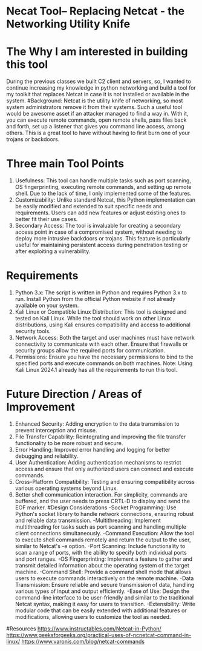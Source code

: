 # Necat Tool– Replacing Netcat - the Networking Utility Knife
# The Why I am interested in building this tool
   During the previous classes we built C2 client and servers, so, I wanted to continue increasing my knowledge in python networking and build a tool for my toolkit that replaces Netcat in 
   case it is not installed or available in the system.
#Background:
Netcat is the utility knife of networking, so most system administrators remove it from their systems. Such a useful tool would be awesome asset if an attacker managed to find a way in. With it, you can execute remote commands, open remote shells, pass files back and forth, set up a listener that gives you command line access, among others. This is a great tool to have without having to first burn one of your trojans or backdoors. 
# Three main Tool Points
   1.	Usefulness: This tool can handle multiple tasks such as port scanning, OS fingerprinting, executing remote commands, and setting up remote shell. Due to the lack of time, I only          implemented some of the features.
   2.	Customizability: Unlike standard Netcat, this Python implementation can be easily modified and extended to suit specific needs and requirements. Users can add new features or adjust      existing ones to better fit their use cases.
   3.	Secondary Access: The tool is invaluable for creating a secondary access point in case of a compromised system, without needing to deploy more intrusive backdoors or trojans. This         feature is particularly useful for maintaining persistent access during penetration testing or after exploiting a vulnerability.
# Requirements
   1.	Python 3.x: The script is written in Python and requires Python 3.x to run. Install Python from the official Python website if not already available on your system.
   2.	Kali Linux or Compatible Linux Distribution: This tool is designed and tested on Kali Linux. While the tool should work on other Linux distributions, using Kali ensures compatibility    and access to additional security tools.
   3.	Network Access: Both the target and user machines must have network connectivity to communicate with each other. Ensure that firewalls or security groups allow the required ports for    communication.
   4.	Permissions: Ensure you have the necessary permissions to bind to the specified ports and execute commands on both machines.
   Note: Using Kali Linux 2024.1 already has all the requirements to run this tool.
# Future Direction / Areas of Improvement
   1.	Enhanced Security: Adding encryption to the data transmission to prevent interception and misuse.
   2.	File Transfer Capability: Reintegrating and improving the file transfer functionality to be more robust and secure.
   3.	Error Handling: Improved error handling and logging for better debugging and reliability.
   4.	User Authentication: Adding authentication mechanisms to restrict access and ensure that only authorized users can connect and execute commands.
   5.	Cross-Platform Compatibility: Testing and ensuring compatibility across various operating systems beyond Linux.
   6.	Better shell communication interaction. For simplicity, commands are buffered, and the user needs to press CRTL-D to display and send the EOF marker.
#Design Considerations
-Socket Programming: Use Python's socket library to handle network connections, ensuring robust and reliable data transmission.
-Multithreading: Implement multithreading for tasks such as port scanning and handling multiple client connections simultaneously.
-Command Execution: Allow the tool to execute shell commands remotely and return the output to the user, similar to Netcat's -e option.
-Port Scanning: Include functionality to scan a range of ports, with the ability to specify both individual ports and port ranges.
-OS Fingerprinting: Implement a feature to gather and transmit detailed information about the operating system of the target machine.
-Command Shell: Provide a command shell mode that allows users to execute commands interactively on the remote machine.
-Data Transmission: Ensure reliable and secure transmission of data, handling various types of input and output efficiently.
-Ease of Use: Design the command-line interface to be user-friendly and similar to the traditional Netcat syntax, making it easy for users to transition.
-Extensibility: Write modular code that can be easily extended with additional features or modifications, allowing users to customize the tool as needed.

#Resources
https://www.instructables.com/Netcat-in-Python/
https://www.geeksforgeeks.org/practical-uses-of-ncnetcat-command-in-linux/
https://www.varonis.com/blog/netcat-commands
